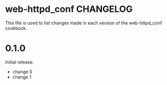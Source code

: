 # web-httpd_conf CHANGELOG

This file is used to list changes made in each version of the web-httpd_conf cookbook.

# 0.1.0

Initial release.

- change 0
- change 1

